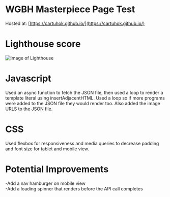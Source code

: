 # WGBH Masterpiece Page Test

Hosted at: [https://cartuhok.github.io/](https://cartuhok.github.io/)

# Lighthouse score
![Image of Lighthouse](https://raw.githubusercontent.com/cartuhok/cartuhok.github.io/master/assets/Screen%20Shot%202019-08-21%20at%2010.55.27%20AM.png)

# Javascript
Used an async function to fetch the JSON file, then used a loop to render a template literal using insertAdjacentHTML.  Used a loop so if more programs were added to the JSON file they would render too. Also added the image URLS to the JSON file. 

# CSS
Used flexbox for responsiveness and media queries to decrease padding and font size for tablet and mobile view. 

# Potential Improvements 
-Add a nav hamburger on mobile view <br />
-Add a loading spinner that renders before the API call completes 
